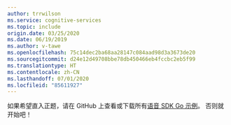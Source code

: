 ```yaml
---
author: trrwilson
ms.service: cognitive-services
ms.topic: include
origin.date: 03/25/2020
ms.date: 06/19/2019
ms.author: v-tawe
ms.openlocfilehash: 75c14dec2ba68aa28147c084aad98d3a3673de20
ms.sourcegitcommit: d24e12d49708bbe78db450466eb4fccbc2eb5f99
ms.translationtype: HT
ms.contentlocale: zh-CN
ms.lasthandoff: 07/01/2020
ms.locfileid: "85611927"
---
```

如果希望直入正题，请在 GitHub 上查看或下载所有[语音 SDK Go 示例](https://github.com/microsoft/cognitive-services-speech-sdk-go/tree/master/samples)。 否则就开始吧！